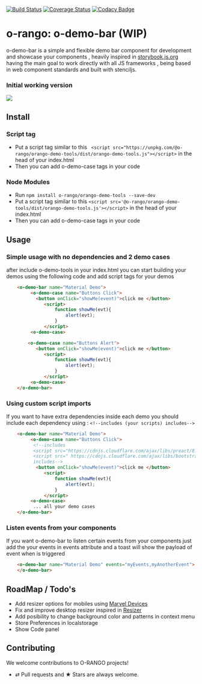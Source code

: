 [![Build Status](https://travis-ci.org/o-rango/orango-demo-tools.svg?branch=master)](https://travis-ci.org/o-rango/orango-demo-tools)
[![Coverage Status](https://coveralls.io/repos/github/o-rango/orango-demo-tools/badge.svg?branch=master)](https://coveralls.io/github/o-rango/orango-demo-tools?branch=master)
[![Codacy Badge](https://api.codacy.com/project/badge/Grade/1deb8aa719ba4df0be9a650626dc7340)](https://www.codacy.com/app/romulocintra/orango-demo-tools?utm_source=github.com&amp;utm_medium=referral&amp;utm_content=o-rango/orango-demo-tools&amp;utm_campaign=Badge_Grade)


# o-rango: o-demo-bar  (WIP)

o-demo-bar is a simple and flexible  demo bar component for development and showcase your components , heavily  inspired in [storybook.js.org](https://storybook.js.org) having the main goal  to work directly with all JS  frameworks , being based in web component standards and built with stenciljs.

### Initial working version
![](./o-demo-bar.gif)

## Install

### Script tag

- Put a script tag similar to this ``` <script src="https://unpkg.com/@o-rango/orango-demo-tools/dist/orango-demo-tools.js"></script>``` in the head of your index.html
- Then you can add o-demo-case tags in your code 

### Node Modules
- Run ```npm install o-rango/orango-demo-tools --save-dev```
- Put a script tag similar to this ```<script src='@o-rango/orango-demo-tools/dist/orango-demo-tools.js'></script>``` in the head of your index.html
- Then you can add o-demo-case tags in your code


## Usage 

### Simple usage with no dependencies and 2 demo cases

after include o-demo-tools in your index.html you can start building your demos using the following code and add script tags for your demos 

```html
    <o-demo-bar name="Material Demo">
         <o-demo-case name="Buttons Click">
           <button onClick="showMe(event)">click me </button>
              <script> 
                  function showMe(evt){
                      alert(evt);
                  }
              </script>
         <o-demo-case>

        <o-demo-case name="Buttons Alert">
           <button onClick="showMe(event)">click me </button>
              <script> 
                  function showMe(evt){
                      alert(evt);
                  }
              </script>
         <o-demo-case>
    </o-demo-bar>
```
###  Using custom script imports 

If you want to have extra dependencies inside each demo you should include each dependency using : ```<!--includes (your scripts) includes--> ```

```html
    <o-demo-bar name="Material Demo">
         <o-demo-case name="Buttons Click">
          <!--includes 
          <script src="https://cdnjs.cloudflare.com/ajax/libs/preact/8.2.7/preact.min.js"></script> 
          <script src=" https://cdnjs.cloudflare.com/ajax/libs/bootstrap-material-design.css"></script> 
          includes-->
           <button onClick="showMe(event)">click me </button>
              <script> 
                  function showMe(evt){
                      alert(evt);
                  }
              </script>
         <o-demo-case>
          ... all your demo cases 
    </o-demo-bar>
```


###  Listen events from your components

If you want o-demo-bar to listen certain events from your components just add the your events in events attribute and a toast will show the payload of event when is triggered

```html
    <o-demo-bar name="Material Demo" events="myEvents,myAnotherEvent">
    </o-demo-bar>
```

## RoadMap / Todo's

* Add resizer options for mobiles using  [Marvel Devices](https://marvelapp.github.io/devices.css/)
* Fix and improve desktop resizer inspired in [Resizer](https://material.io/resizer/#device=window&url=https%3A%2F%2Fwww.android.com%2F&width=840)
* Add posibility to change background color and patterns in context menu 
* Store Preferences in localstorage 
* Show Code panel


## Contributing

We welcome contributions to O-RANGO projects!

-   ⇄ Pull requests and ★ Stars are always welcome.

